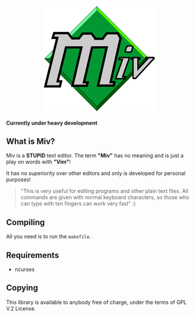 <p align="center"><img src="imgs/Miv-Logo.png" width="300"></p>

#### Currently under heavy development

## What is Miv?
Miv is a **STUPID** text editor. The term **"Miv"** has no meaning and is just a play on words with **"Vim"**! 

It has no superiority over other editors and only is developed for personal purposes!

> "This is very useful for editing programs and other plain text files. All commands are given with normal keyboard characters, so those who can type with ten fingers can work very fast" :)

## Compiling
All you need is to run the `makefile`.

## Requirements
- ncurses

## Copying
This library is available to anybody free of charge, under the terms of GPL V.2 License.